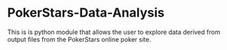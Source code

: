 # PokerStars-Data-Analysis
This is is python module that allows the user to explore data derived from output files from the PokerStars online poker site.

